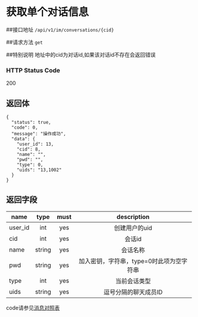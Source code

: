# 获取单个对话信息

##接口地址
`/api/v1/im/conversations/{cid}`

##请求方法
`get`

##特别说明
地址中的cid为对话id,如果该对话id不存在会返回错误

### HTTP Status Code

200

## 返回体
```json5
{
  "status": true,
  "code": 0,
  "message": "操作成功",
  "data": {
    "user_id": 13,
    "cid": 8,
    "name": "",
    "pwd": "",
    "type": 0,
	"uids": "13,1002"
  }
}
```
## 返回字段
| name     | type     | must     | description |
|----------|:--------:|:--------:|:--------:|
|user_id			|int		|yes		|创建用户的uid|
|cid		|int		|yes		|会话id|
|name		|string	   | yes		 |会话名称|
|pwd		|string	   | yes		 |加入密钥，字符串，type=0时此项为空字符串|
|type  		| int      | yes      | 当前会话类型|
|uids		|string	   | yes		 |逗号分隔的聊天成员ID|

code请参见[消息对照表](消息对照表.md)
